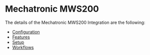 # Mechatronic MWS200

The details of the Mechatronic MWS200 Integration are the following:
* [Configuration](/cmf.custom.help/techspec>connectiot>iotequipmenttypes>mechatronicmws200>mechatronicmws200-configuration)
* [Features](/cmf.custom.help/techspec>connectiot>iotequipmenttypes>mechatronicmws200>mechatronicmws200-features)
* [Setup](/cmf.custom.help/techspec>connectiot>iotequipmenttypes>mechatronicmws200>mechatronicmws200-setup)
* [Workflows](/cmf.custom.help/techspec>connectiot>iotequipmenttypes>mechatronicmws200>mechatronicmws200-workflows)


